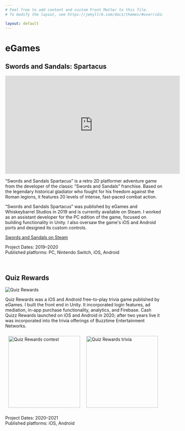 ```yaml
---
# Feel free to add content and custom Front Matter to this file.
# To modify the layout, see https://jekyllrb.com/docs/themes/#overriding-theme-defaults

layout: default
---
```

<h1>eGames</h1>

<h2>Swords and Sandals: Spartacus</h2>

<iframe width="560" height="315" src="https://www.youtube.com/embed/ybqpeIiz3wA?si=RtWzUA9XigZRJqmO" title="YouTube video player" frameborder="0" allow="accelerometer; autoplay; clipboard-write; encrypted-media; gyroscope; picture-in-picture; web-share" allowfullscreen></iframe>
<br/>

“Swords and Sandals Spartacus” is a retro 2D platformer adventure game from the developer of the classic “Swords and Sandals” franchise. Based on the legendary historical gladiator who fought for his freedom against the Roman legions, it features 20 levels of intense, fast-paced combat action.

“Swords and Sandals Spartacus” was published by eGames and Whiskeybarrel Studios in 2019 and is currently available on Steam. I worked as an assistant developer for the PC edition of the game, focused on building functionality in Unity. I also oversaw the game's iOS and Android ports and designed its custom controls.  

[Swords and Sandals on Steam](https://store.steampowered.com/app/1149080/Swords_and_Sandals_Spartacus/)

Project Dates: 2019–2020<br/>
Published platforms: PC, Nintendo Switch, iOS, Android

<Br/>
<h2>Quiz Rewards</h2>


![Quiz Rewards](/images/QR_cloud.png)

Quiz Rewards was a iOS and Android free-to-play trivia game published by eGames. I built the front end in Unity. It incorporated login features, ad mediation, in-app purchase functionality, analytics, and Firebase. Cash Quizz Rewards launched on iOS and Android in 2020; after two years live it was incorporated into the trivia offerings of Buzztime Entertainment Networks.   

<img src="/images/QR_contest.png" alt="Quiz Rewards contest" width="230" style="float:left; padding:10px;"/>
<img src="/images/QR_trivia.png" alt="Quiz Rewards trivia" width="230" style="padding:10px;"/>
<br/>

Project Dates: 2020–2021 <br/>
Published platforms: iOS, Android